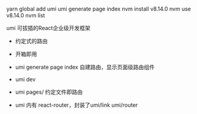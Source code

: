 yarn global add umi
umi generate page index
nvm install v8.14.0
nvm use v8.14.0
nvm list

umi 可拔插的React企业级开发框架

- 约定式的路由
- 开箱即用

- umi generate page index 自建路由，显示页面级路由组件
- umi dev 
- umi pages/ 约定文件即路由
- umi 内有 react-router，封装了umi/link umi/router